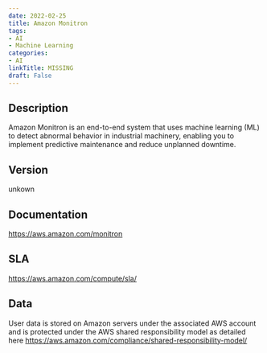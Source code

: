 ```yaml
---
date: 2022-02-25
title: Amazon Monitron
tags: 
- AI
- Machine Learning
categories: 
- AI
linkTitle: MISSING
draft: False
---
```


## Description

Amazon Monitron is an end-to-end system that uses machine learning (ML) to detect abnormal behavior in industrial machinery, enabling you to implement predictive maintenance and reduce unplanned downtime.

## Version

unkown

## Documentation

https://aws.amazon.com/monitron

## SLA

https://aws.amazon.com/compute/sla/

## Data

User data is stored on Amazon servers under the associated AWS account and is protected under the AWS shared responsibility model as detailed here https://aws.amazon.com/compliance/shared-responsibility-model/
